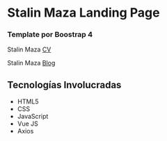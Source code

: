 # Stalin Maza Landing Page

### Template por Boostrap 4

Stalin Maza <a target="_blank" href="#">CV</a>

Stalin Maza <a target="_blank" href="#">Blog</a>

## Tecnologías Involucradas

- HTML5
- CSS
- JavaScript
- Vue JS
- Axios
